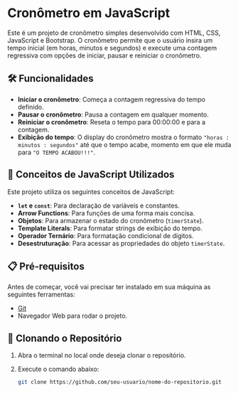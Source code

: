 # Cronômetro em JavaScript

Este é um projeto de cronômetro simples desenvolvido com HTML, CSS, JavaScript e Bootstrap. O cronômetro permite que o usuário insira um tempo inicial (em horas, minutos e segundos) e execute uma contagem regressiva com opções de iniciar, pausar e reiniciar o cronômetro.

## 🛠️ Funcionalidades

- **Iniciar o cronômetro**: Começa a contagem regressiva do tempo definido.
- **Pausar o cronômetro**: Pausa a contagem em qualquer momento.
- **Reiniciar o cronômetro**: Reseta o tempo para 00:00:00 e para a contagem.
- **Exibição do tempo**: O display do cronômetro mostra o formato `"horas : minutos : segundos"` até que o tempo acabe, momento em que ele muda para `"O TEMPO ACABOU!!!"`.

## 🧰 Conceitos de JavaScript Utilizados

Este projeto utiliza os seguintes conceitos de JavaScript:

- **`let` e `const`**: Para declaração de variáveis e constantes.
- **Arrow Functions**: Para funções de uma forma mais concisa.
- **Objetos**: Para armazenar o estado do cronômetro (`timerState`).
- **Template Literals**: Para formatar strings de exibição do tempo.
- **Operador Ternário**: Para formatação condicional de dígitos.
- **Desestruturação**: Para acessar as propriedades do objeto `timerState`.

## 📋 Pré-requisitos

Antes de começar, você vai precisar ter instalado em sua máquina as seguintes ferramentas:
- [Git](https://git-scm.com)
- Navegador Web para rodar o projeto.

## 🚀 Clonando o Repositório

1. Abra o terminal no local onde deseja clonar o repositório.
2. Execute o comando abaixo:

   ```bash
   git clone https://github.com/seu-usuario/nome-do-repositorio.git
